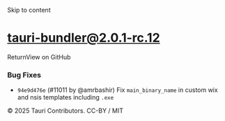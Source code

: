 Skip to content
# tauri-bundler@2.0.1-rc.12
ReturnView on GitHub
### Bug Fixes
  * `94e9d476e` (#11011 by @amrbashir) Fix `main_binary_name` in custom wix and nsis templates including `.exe`


© 2025 Tauri Contributors. CC-BY / MIT
